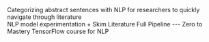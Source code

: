 Categorizing abstract sentences with NLP for researchers to quickly navigate through literature  
NLP model experimentation + Skim Literature Full Pipeline --- Zero to Mastery TensorFlow course for NLP
